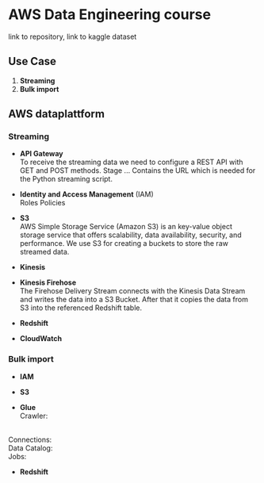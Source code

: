 # AWS Data Engineering course

link to repository,
link to kaggle dataset 

## Use Case

1. **Streaming** <br/>
2. **Bulk import** <br/>

## AWS dataplattform

### Streaming
- **API Gateway** <br/>
To receive the streaming data we need to configure a REST API with GET and POST methods.
Stage ... Contains the URL which is needed for the Python streaming script.

- **Identity and Access Management** (IAM) <br/>
Roles
Policies

- **S3** <br/>
AWS Simple Storage Service (Amazon S3) is an key-value object storage service that offers scalability, data availability, security, and performance. 
We use S3 for creating a buckets to store the raw streamed data. 

- **Kinesis** <br/>

- **Kinesis Firehose** <br/>
The Firehose Delivery Stream connects with the Kinesis Data Stream and writes the data into a S3 Bucket. 
After that it copies the data from S3 into the referenced Redshift table.

- **Redshift** <br/>

- **CloudWatch** <br/>


### Bulk import
- **IAM**  <br/>

- **S3** <br/>

- **Glue** <br/>
Crawler: 
<br/>
Connections: 
<br/>
Data Catalog:
<br/>
Jobs:

- **Redshift** <br/>
